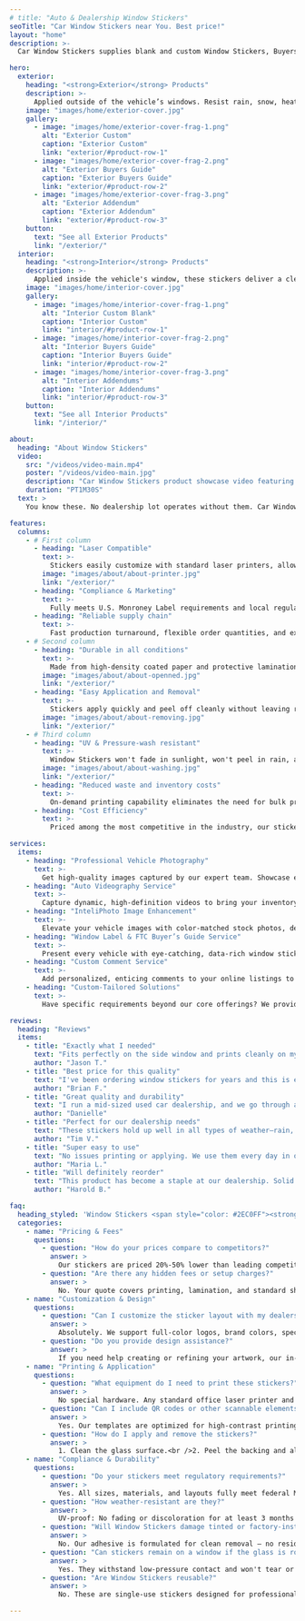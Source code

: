```yaml
---
# title: "Auto & Dealership Window Stickers"
seoTitle: "Car Window Stickers near You. Best price!"
layout: "home"
description: >-
  Car Window Stickers supplies blank and custom Window Stickers, Buyers Guides, and Addendums for new and used vehicles. We deliver professional presentation, full compliance, and pricing that works for every dealership.

hero:
  exterior:
    heading: "<strong>Exterior</strong> Products"
    description: >- 
      Applied outside of the vehicle’s windows. Resist rain, snow, heat, and pressure washing. These stickers stay clean, peel off without residue, and boost your lot's professional look.
    image: "images/home/exterior-cover.jpg"
    gallery:
      - image: "images/home/exterior-cover-frag-1.png"
        alt: "Exterior Custom"
        caption: "Exterior Custom"
        link: "exterior/#product-row-1"
      - image: "images/home/exterior-cover-frag-2.png"
        alt: "Exterior Buyers Guide"
        caption: "Exterior Buyers Guide"
        link: "exterior/#product-row-2"
      - image: "images/home/exterior-cover-frag-3.png"
        alt: "Exterior Addendum"
        caption: "Exterior Addendum"
        link: "exterior/#product-row-3"
    button:
      text: "See all Exterior Products"
      link: "/exterior/"
  interior:
    heading: "<strong>Interior</strong> Products"
    description: >-
      Applied inside the vehicle's window, these stickers deliver a clean, professional look. Ideal for standard conditions and provide clear visibility from outside.
    image: "images/home/interior-cover.jpg"
    gallery:
      - image: "images/home/interior-cover-frag-1.png"
        alt: "Interior Custom Blank"
        caption: "Interior Custom"
        link: "interior/#product-row-1"
      - image: "images/home/interior-cover-frag-2.png"
        alt: "Interior Buyers Guide"
        caption: "Interior Buyers Guide"
        link: "interior/#product-row-2"
      - image: "images/home/interior-cover-frag-3.png"
        alt: "Interior Addendums"
        caption: "Interior Addendums"
        link: "interior/#product-row-3"
    button:
      text: "See all Interior Products"
      link: "/interior/"

about:
  heading: "About Window Stickers"
  video:
    src: "/videos/video-main.mp4"
    poster: "/videos/video-main.jpg"
    description: "Car Window Stickers product showcase video featuring exterior and interior window stickers for car dealerships"
    duration: "PT1M30S"
  text: >
    You know these. No dealership lot operates without them. Car Window Stickers meet Monroney Label requirements and give vehicles a clean professional look. Made from tough coated paper, they install in minutes, survive sunlight, rain and pressure washing, and peel off cleanly with no residue. We offer a complete set of sticker variants including blank forms, custom-print templates, Buyers Guides and Addendums so your inventory stays compliant, organized and ready to sell.

features:
  columns:
    - # First column
      - heading: "Laser Compatible"
        text: >- 
          Stickers easily customize with standard laser printers, allowing dealerships to conveniently print accurate, vehicle-specific information at their location.
        image: "images/about/about-printer.jpg"
        link: "/exterior/"
      - heading: "Compliance & Marketing"
        text: >-
          Fully meets U.S. Monroney Label requirements and local regulations. Doubles as a branding tool with dealer colors, logo, and contact details—reinforcing brand identity at first glance.
      - heading: "Reliable supply chain"
        text: >-
          Fast production turnaround, flexible order quantities, and expedited shipping options ensure managers never run out of stickers. Predictable lead times and responsive customer support reduce downtime and sustain uninterrupted vehicle display.
    - # Second column
      - heading: "Durable in all conditions"
        text: >-
          Made from high-density coated paper and protective lamination, these stickers resist UV fading, moisture, and pressure washing. Managers gain peace of mind knowing pricing and specs remain legible and professional-looking.
        image: "images/about/about-openned.jpg"
        link: "/exterior/"
      - heading: "Easy Application and Removal"
        text: >-
          Stickers apply quickly and peel off cleanly without leaving residue, helping streamline dealership workflow while protecting vehicle windows including sensitive or factory-tinted surfaces.
        image: "images/about/about-removing.jpg"
        link: "/exterior/"
    - # Third column
      - heading: "UV & Pressure-wash resistant"
        text: >-
          Window Stickers won't fade in sunlight, won't peel in rain, and stay in place even after repeated pressure washes. They stay clear and readable in all kinds of weather.
        image: "images/about/about-washing.jpg"
        link: "/exterior/"
      - heading: "Reduced waste and inventory costs"
        text: >-
          On-demand printing capability eliminates the need for bulk pre-printed stickers. Dealership managers avoid outdated stock and reduce storage expenses, ensuring they only print what's needed when it's needed, cutting material waste.
      - heading: "Cost Efficiency"
        text: >-
          Priced among the most competitive in the industry, our stickers deliver top-tier performance at a lower per-unit cost. Bulk discounts, minimal waste, and streamlined procurement boost ROI and translate into significant savings for dealership budgets.

services:
  items:
    - heading: "Professional Vehicle Photography"
      text: >-
        Get high-quality images captured by our expert team. Showcase every angle, detail, and feature so your online inventory truly shines.
    - heading: "Auto Videography Service"
      text: >-
        Capture dynamic, high-definition videos to bring your inventory to life. Offer a virtual test-drive experience that engages buyers and encourages them to take the next step.
    - heading: "InteliPhoto Image Enhancement"
      text: >-
        Elevate your vehicle images with color-matched stock photos, dealership branding, and professional editing. Make every car look its best.
    - heading: "Window Label & FTC Buyer’s Guide Service"
      text: >-
        Present every vehicle with eye-catching, data-rich window stickers. We use comprehensive VIN data and exclusive highlight technology to give buyers the info they need at a glance.
    - heading: "Custom Comment Service"
      text: >-
        Add personalized, enticing comments to your online listings to attract more customer interest and highlight each vehicle's unique features.
    - heading: "Custom-Tailored Solutions"
      text: >-
        Have specific requirements beyond our core offerings? We provide customizable services designed to meet your dealership's unique needs and help you stay ahead of the competition.

reviews:
  heading: "Reviews"
  items:
    - title: "Exactly what I needed"
      text: "Fits perfectly on the side window and prints cleanly on my laser printer. Easy to remove, no residue left. Will buy again."
      author: "Jason T."
    - title: "Best price for this quality"
      text: "I've been ordering window stickers for years and this is easily one of the best deals out there. Great quality at a much lower cost than the competitors. They help us maintain a clean and consistent presentation across the lot. Will definitely reorder in bulk."
      author: "Brian F."
    - title: "Great quality and durability"
      text: "I run a mid-sized used car dealership, and we go through a lot of window stickers each month. These are by far the best I've found in terms of durability and appearance. The material feels premium, they don't bubble up, and they stay put even after pressure washes. Very impressed."
      author: "Danielle"
    - title: "Perfect for our dealership needs"
      text: "These stickers hold up well in all types of weather—rain, heat, even snow. They stay flat and legible, which is exactly what we need. Very happy with the performance and look."
      author: "Tim V."
    - title: "Super easy to use"
      text: "No issues printing or applying. We use them every day in our used car section. They make everything look more professional."
      author: "Maria L."
    - title: "Will definitely reorder"
      text: "This product has become a staple at our dealership. Solid quality and very easy to work with."
      author: "Harold B."

faq:
  heading_styled: 'Window Stickers <span style="color: #2EC0FF"><strong>F.A.Q.</strong></span>'
  categories:
    - name: "Pricing & Fees"
      questions:
        - question: "How do your prices compare to competitors?"
          answer: >
            Our stickers are priced 20%-50% lower than leading competitors.<br />Standard interior stickers start at $0.19 each; exterior stickers start at $0.39 each. Final pricing depends on quantity, customization level, and shipping method. For an instant quote, call 800-260-5051 or email info@akdealerservices.com.
        - question: "Are there any hidden fees or setup charges?"
          answer: >
            No. Your quote covers printing, lamination, and standard shipping. If you request custom design work, there's a one-time $25 vector-artwork setup fee. We disclose all costs up front.
    - name: "Customization & Design"
      questions:
        - question: "Can I customize the sticker layout with my dealership's branding?"
          answer: >
            Absolutely. We support full-color logos, brand colors, special promotions, and high-resolution QR codes. After placing a customization order, our design team will send a digital proof within 24 hours. You'll have one free revision before final approval.
        - question: "Do you provide design assistance?"
          answer: >
            If you need help creating or refining your artwork, our in-house designers will collaborate with you at no extra charge beyond the $25 setup fee (only once per new design).
    - name: "Printing & Application"
      questions:
        - question: "What equipment do I need to print these stickers?"
          answer: >
            No special hardware. Any standard office laser printer and regular toner will work. We include detailed printing and application instructions with every order.
        - question: "Can I include QR codes or other scannable elements?"
          answer: >
            Yes. Our templates are optimized for high-contrast printing so QR codes scan easily—even through glass or under tinted windows.
        - question: "How do I apply and remove the stickers?"
          answer: >
            1. Clean the glass surface.<br />2. Peel the backing and align the sticker.<br />3. Press firmly, smoothing out bubbles.<br />4. To remove, lift a corner and peel gently—no adhesive residue left behind.
    - name: "Compliance & Durability"
      questions:
        - question: "Do your stickers meet regulatory requirements?"
          answer: >
            Yes. All sizes, materials, and layouts fully meet federal Monroney Label requirements and FTC Buyer's Guide rules.
        - question: "How weather-resistant are they?"
          answer: >
            UV-proof: No fading or discoloration for at least 3 months outdoors. Water- and pressure-wash safe: No peeling, cracking, or bubbling.
        - question: "Will Window Stickers damage tinted or factory-installed glass?"
          answer: >
            No. Our adhesive is formulated for clean removal — no residue, no damage to tint or glass.
        - question: "Can stickers remain on a window if the glass is rolled down?"
          answer: >
            Yes. They withstand low-pressure contact and won't tear or lose adhesion when the window moves.
        - question: "Are Window Stickers reusable?"
          answer: >
            No. These are single-use stickers designed for professional, tamper-free presentation of vehicle information.

---
```

